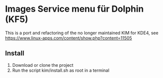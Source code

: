 # Images Service menu für Dolphin (KF5)

This is a port and refactoring of the no longer maintained KIM for KDE4, see https://www.linux-apps.com/content/show.php?content=11505
## Install
1. Download or clone the project
1. Run the script kim/install.sh as root in a terminal
